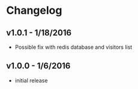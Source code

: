 # Changelog

## v1.0.1 - 1/18/2016

- Possible fix with redis database and visitors list

## v1.0.0 - 1/6/2016

- initial release
